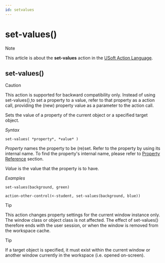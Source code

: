 ```yaml
---
id: setvalues
---
```


# set-values()



> [!NOTE]
> This article is about the **set-values** action in the [USoft Action Language](/docs/Task_flow/Action_Language_reference/USoft_Action_Language.md).

## **set-values()**

> [!CAUTION]
> This action is supported for backward compatibility only. Instead of using set-values()¸to set a property to a value, refer to that property as a action call, providing the (new) property value as a parameter to the action call.

Sets the value of a property of the current object or a specified target object.

*Syntax*

```
set-values( *property*, *value* )
```

*Property* names the property to be (re)set. Refer to the property by using its internal name. To find the property's internal name, please refer to [Property Reference](/docs/Task_flow/Action_Language_reference/Property_reference.md) section.

*Value* is the value that the property is to have.

*Examples*

```
set-values(background, green)
```

```
action-other-control(<-student, set-values(background, blue))
```

> [!TIP]
> This action changes property settings for the current window instance only. The window class or object class is not affected. The effect of set-values() therefore ends with the user session, or when the window is removed from the workspace cache.

> [!TIP]
> If a target object is specified, it must exist within the current window or another window currently in the workspace (i.e. opened on-screen).